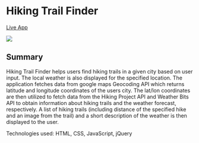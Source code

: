 # Hiking Trail Finder

<a href="https://ryannicoletti.github.io/hiking-trail-finder/">Live App</a>

<img src="hikingtrailfinder.png">

<h2>Summary</h2>

<p>Hiking Trail Finder helps users find hiking trails in a given city based on user input.  The local weather is also displayed for the specified location.  The application fetches data from google maps Geocoding API which returns latitude and longitude coordinates of the users city.  The lat/lon coordinates are then utilized to fetch data from the Hiking Project API and Weather Bits API to obtain information about hiking trails and the weather forecast, respectively.  A list of hiking trails (including distance of the specified hike and an image from the trail) and a short description of the weather is then displayed to the user.</p>

<p>Technologies used: HTML, CSS, JavaScript, jQuery</p>